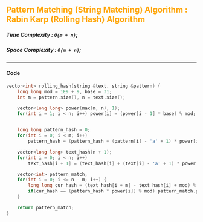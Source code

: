 <h2 style="color:orange;"> Pattern Matching (String Matching) Algorithm : Rabin Karp (Rolling Hash) Algorithm </h2>

##### Time Complexity : `O(m + n)`;

##### Space Complexity : `O(m + n)`;

---

#### Code

```cpp
vector<int> rolling_hash(string &text, string &pattern) {
    long long mod = 1E9 + 9, base = 31;
    int m = pattern.size(), n = text.size();

    vector<long long> power(max(m, n), 1);
    for(int i = 1; i < n; i++) power[i] = (power[i - 1] * base) % mod;


    long long pattern_hash = 0;
    for(int i = 0; i < m; i++)
        pattern_hash = (pattern_hash + (pattern[i] - 'a' + 1) * power[i]) % mod;

    vector<long long> text_hash(n + 1);
    for(int i = 0; i < n; i++)
        text_hash[i + 1] = (text_hash[i] + (text[i] - 'a' + 1) * power[i]) % mod;

    vector<int> pattern_match;
    for(int i = 0; i <= n - m; i++) {
        long long cur_hash = (text_hash[i + m] - text_hash[i] + mod) % mod;
        if(cur_hash == (pattern_hash * power[i]) % mod) pattern_match.push_back(i);
    }

    return pattern_match;
}
```
